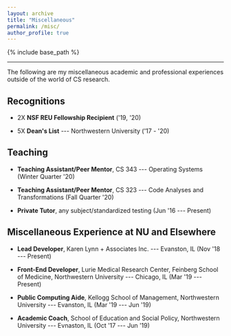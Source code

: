 ```yaml
---
layout: archive
title: "Miscellaneous"
permalink: /misc/
author_profile: true
---
```


{% include base_path %}

---

The following are my miscellaneous academic and professional experiences 
outside of the world of CS research.

## Recognitions

- 2X **NSF REU Fellowship Recipient** ('19, '20)

- 5X **Dean's List** --- Northwestern University ('17 - '20)

## Teaching 

- **Teaching Assistant/Peer Mentor**, CS 343 --- Operating Systems (Winter
Quarter '20)

- **Teaching Assistant/Peer Mentor**, CS 323 --- Code Analyses and Transformations
(Fall Quarter '20)

- **Private Tutor**, any subject/standardized testing (Jun '16 --- Present) 

## Miscellaneous Experience at NU and Elsewhere 

- **Lead Developer**, Karen Lynn + Associates Inc. --- Evanston, IL (Nov '18 --- Present) 

- **Front-End Developer**, Lurie Medical Research Center, Feinberg School of 
Medicine, Northwestern University --- Chicago, IL (Mar '19 --- Present)

- **Public Computing Aide**, Kellogg School of Management, Northwestern 
University --- Evanston, IL (Mar '19 --- Jun '19)

- **Academic Coach**, School of Education and Social Policy, Northwestern
University --- Evnaston, IL (Oct '17 --- Jun '19)
 
